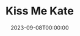 ---
title: Kiss Me Kate
date: 2023-09-08T00:00:00
opening_date: 1971-10-08
closing_date: 1971-10-23
layout: productions
program:
Theatre: Theatre Jacksonville
Venue: Little Theatre
cast:
- Fred Graham: Harry Hodge
- Harry Trevor: Bill Harriman
- Louis Lane: Carol Kearney
- Ralph: Doug Thomas
- Lilli Vanessi: Martha Carswell
- Hattie: Dorothy Ledford
- Paul: Bill Harris
- Bill Calhoun: Bill Thomas
- First Man: Tom Nehl
- Second Man: Bob Hilgenberg
- Stage Doorman: Dale Stillson
- Cab Driver: Carlos Castanon
- Harrison Howell: Jack Masters
- Bianca: Carol Kearney
- Baptista: Bill Harriman
- Gremio: Chuck Woodworth
- Hortensio: Randy Weedman
- Lucentio: Bill Thomas
- Katharine: Martha Carswell
- Petruchio: Harry Hodge
- Servant:
  - Charles Woys
  - Bill Merwin
- Ensemble:
  - Carmen Chronister
  - Shirley Cooke
  - Marlene Crippen
  - Debbie Eaton
  - Harriet McPherson
  - Sheila Stepkin
  - Barbara Stillson
  - Tudi Sweeney
  - Sherri Thornton
  - Vivienne Winemiller
  - Tom Dunn
  - Bill Harris
  - Coleman Hawk
  - John Krmerick
  - Bill Merwin
  - Stewart Stein
  - Randy Weedman
  - Steve Winemiller
  - Cuck Woodworth
  - Charles Woys
crew:
- Director: Robert Knowles
- Musical Director: Rosalind McCall
- Scene Design: Hal Henderson
- Choreographer: Buddy Sherwood
- Stage Manager: Doug Thomas
- Assistant Stage Manager: Thelma Mayeron
- Lighting:
  - Aaron Rosenberg
  - Phyllis Waddell
  - Mike Ryan
- Costume Designer:
  - Robert Knowles
  - Diane Somerville
- Costumes:
  - Mary Coyle
  - Diane Somerville
  - Gert Berman
  - Nancy Kaye
  - Kathy Magarowicz
- Properties:
  - Katie Raven
  - Karen Wakefield
  - Roberta Quattlebaum
  - Mary Ellen Wofford
- Set Construction:
  - Paul Allen
  - Anne Bagshaw
  - Janice Brinkman
  - Carlos Castanon
  - Marlene Crippen
  - Mike Forbes
  - Jack Hallum
  - Randy Horne
  - Lara Johnson
  - Kathy Magarowicz
  - Maggie Martin
  - Virgina Monk
  - Doris Musseau
  - Hal Nearhof
  - Marcia Patch
  - Charlie Price
  - Dale Stillson
  - Melinda Thompson
  - Paul Whitfield
- Stage Crew:
  - Judy Alperin
  - Anne Bagshaw
  - Carlos J. Castanon
  - Jack Hallum
  - Kathy Magarowicz
  - Doris Musseau
  - Hal Nearhof
  - Marcia Patch
  - Dale Stillson
  - Melinda Thompson
  - Paul Whitfield
- Make-up: Bill Petry
- Publicity:
  - Wilfred Lyon, Jr.
  - Diane Somerville
- Box Office:
  - Ann Dubow
  - Gert Berman
---